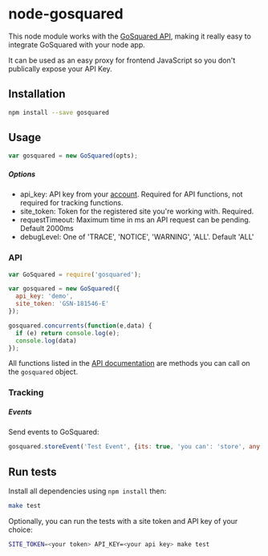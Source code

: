 # node-gosquared

This node module works with the [GoSquared API](api-docs), making it really easy to integrate GoSquared with your node app.

It can be used as an easy proxy for frontend JavaScript so you don't publically expose your API Key.

## Installation
```bash
npm install --save gosquared
```

## Usage

```javascript 
var gosquared = new GoSquared(opts);
```

##### Options

* api_key: API key from your [account](casa). Required for API functions, not required for tracking functions.
* site_token: Token for the registered site you're working with. Required.
* requestTimeout: Maximum time in ms an API request can be pending. Default 2000ms
* debugLevel: One of 'TRACE', 'NOTICE', 'WARNING', 'ALL'. Default 'ALL'

### API
```javascript
var GoSquared = require('gosquared');

var gosquared = new GoSquared({
  api_key: 'demo',
  site_token: 'GSN-181546-E'
});

gosquared.concurrents(function(e,data) {
  if (e) return console.log(e);
  console.log(data)
});
```

All functions listed in the [API documentation](api-docs) are methods you can call on the ```gosquared``` object.


### Tracking

##### Events
Send events to GoSquared:

```javascript
gosquared.storeEvent('Test Event', {its: true, 'you can': 'store', any: 'event', properties: 'You Like' });
```


## Run tests
Install all dependencies using ```npm install``` then:

```bash
make test
```

Optionally, you can run the tests with a site token and API key of your choice:

```bash
SITE_TOKEN=<your token> API_KEY=<your api key> make test
```

[api-docs]: https://www.gosquared.com/developer/latest/
[casa]: https://www.gosquared.com/home/developer
